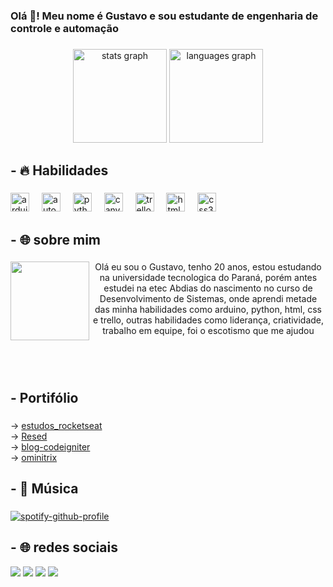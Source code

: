 <h3 align="left">Olá 👋! Meu nome é Gustavo e sou estudante de engenharia de controle e automação</h3>

###

<div align="center">
  <img src="https://github-readme-stats.vercel.app/api?username=gustavomirabalczarnotta&hide_title=false&hide_rank=false&show_icons=true&include_all_commits=true&count_private=true&disable_animations=false&theme=gotham&locale=pt-br&hide_border=false" height="150" alt="stats graph"  />
  <img src="https://github-readme-stats.vercel.app/api/top-langs?username=Gustavomirabal&locale=pt-br&hide_title=false&layout=compact&card_width=320&langs_count=5&theme=gotham&hide_border=false" height="150" alt="languages graph"  />
</div>

###

## - 🔥 Habilidades

###

<div align="left">
  <img src="https://cdn.simpleicons.org/arduino/00979D" height="30" alt="arduino logo"  />
  <img width="12" />
  <img src="https://skillicons.dev/icons?i=autocad" height="30" alt="autocad logo"  />
  <img width="12" />
  <img src="https://cdn.simpleicons.org/python/3776AB" height="30" alt="python logo"  />
  <img width="12" />
  <img src="https://cdn.simpleicons.org/canva/00C4CC" height="30" alt="canva logo"  />
  <img width="12" />
  <img src="https://cdn.simpleicons.org/trello/0052CC" height="30" alt="trello logo"  />
  <img width="12" />
  <img src="https://cdn.simpleicons.org/html5/E34F26" height="30" alt="html5 logo"  />
  <img width="12" />
  <img src="https://skillicons.dev/icons?i=css" height="30" alt="css3 logo"  />
</div>

###

## - 🌐 sobre mim

###

<img align="left" height="126" src="https://i.giphy.com/media/v1.Y2lkPTc5MGI3NjExZDd5ZzdoY3ltYWx1NHFsZ3NnN2kyN25wanFpNW5wbWF4MDE3OXA0byZlcD12MV9pbnRlcm5hbF9naWZfYnlfaWQmY3Q9Zw/PfhMsDmb7tHd6/giphy.gif"  />

<p align="center"> Olá eu sou o Gustavo, tenho 20 anos, estou estudando na universidade tecnologica do Paraná, porém antes estudei na etec Abdias do nascimento no curso de Desenvolvimento de Sistemas, onde aprendi metade das minha habilidades como arduino, python, html, css e trello, outras habilidades como liderança, criatividade, trabalho em equipe, foi o escotismo que me ajudou</p>

###

</br>
</br>



## - Portifólio

###
 -> [estudos_rocketseat](https://github.com/Gustavomirabal/estudos_rocketseat)
 </br>
 -> [Resed](https://github.com/Gustavomirabal/resed)
  </br>
 -> [blog-codeigniter](https://github.com/Gustavomirabal/blog-codeigniter)
  </br>
 -> [ominitrix](https://github.com/Gustavomirabal/ominitrix)


## - 🎵 Música

###

[![spotify-github-profile](https://spotify-github-profile.kittinanx.com/api/view?uid=21l5nue75nqtdipiydeurg74y&cover_image=true&theme=default&show_offline=false&background_color=121212&interchange=false)](https://github.com/kittinan/spotify-github-profile)

###
## - 🌐 redes sociais

<div>
 <a href="https://instagram.com/gurix_czarnotta" target="_blank"><img src="https://img.shields.io/badge/-Instagram-%23E4405F?style=for-the-badge&logo=instagram&logoColor=white" target="_blank"></a> 
 <a href = "mailto:gu.mirabal@gmail.com"><img src="https://img.shields.io/badge/-Gmail-%23333?style=for-the-badge&logo=gmail&logoColor=white" target="_blank"></a>
 <a href="https://www.linkedin.com/in/gustavo-czarnotta-ba830a1b1/" target="_blank"><img src="https://img.shields.io/badge/-LinkedIn-%230077B5?style=for-the-badge&logo=linkedin&logoColor=white" target="_blank"></a> 
   <a href = "https://www.facebook.com/gustavo.mirabalczarnotta"><img src="https://img.shields.io/badge/Facebook-1877F2?style=for-the-badge&logo=facebook&logoColor=white" target="_blank"></a>
 </div>
